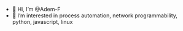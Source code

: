 - 👋 Hi, I’m @Adem-F
- 👀 I’m interested in process automation, network programmability, python, javascript, linux


<!---
Adem-F/Adem-F is a ✨ special ✨ repository because its `README.md` (this file) appears on your GitHub profile.
You can click the Preview link to take a look at your changes.
--->
